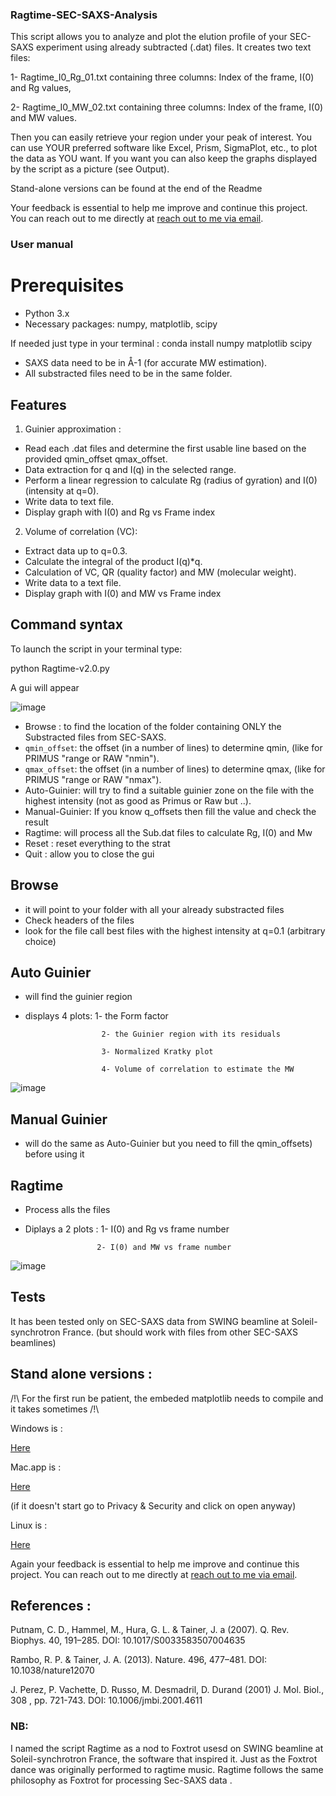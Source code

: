 ### Ragtime-SEC-SAXS-Analysis

This script allows you to analyze and plot the elution profile of your SEC-SAXS experiment using already subtracted (.dat) files.
It creates two text files:

1- Ragtime_I0_Rg_01.txt containing three columns: Index of the frame, I(0) and Rg values,

2- Ragtime_I0_MW_02.txt containing three columns: Index of the frame, I(0) and MW values.

Then you can easily retrieve your region under your peak of interest.
You can use YOUR preferred software like Excel, Prism, SigmaPlot, etc., to plot the data as YOU want. 
If you want you can also keep the graphs displayed by the script as a picture (see Output).

Stand-alone versions can be found at the end of the Readme

Your feedback is essential to help me improve and continue this project. 
You can reach out to me directly at [reach out to me via email](jean-marie.bourhis@univ-grenoble-alpes.fr).

### User manual
# Prerequisites
   - Python 3.x
   - Necessary packages: numpy, matplotlib, scipy
     
If needed just type in your terminal :
conda install numpy matplotlib scipy 
        
   - SAXS data need to be in Å-1 (for accurate MW estimation).
   - All substracted files need to be in the same folder. 


## Features
 1. Guinier approximation :
 - Read each .dat files and determine the first usable line based on the provided qmin_offset qmax_offset.
 - Data extraction for q and I(q) in the selected range.
 - Perform a linear regression to calculate Rg (radius of gyration) and I(0) (intensity at q=0).
 - Write data to text file.
 - Display graph with I(0) and Rg vs Frame index

 2. Volume of correlation (VC):
 - Extract data up to q=0.3.
 - Calculate the integral of the product I(q)*q.
 - Calculation of VC, QR (quality factor) and MW (molecular weight).
 - Write data to a text file.
 - Display graph with I(0) and MW vs Frame index


## Command syntax
To launch the script in your terminal type:

 python Ragtime-v2.0.py

A gui will appear 

![image](https://github.com/user-attachments/assets/e15e642a-2e23-41b8-8d5d-e5abfbde30b6)


   - Browse :  to find the location of the folder containing ONLY the Substracted files from SEC-SAXS.
   - `qmin_offset`: the offset (in a number of lines) to determine qmin, (like for PRIMUS "range or RAW "nmin").
   - `qmax_offset`: the offset (in a number of lines) to determine qmax, (like for PRIMUS "range or RAW "nmax").
   - Auto-Guinier: will try to find a suitable guinier zone on the file with the highest intensity (not as good as Primus or Raw but ..).
   - Manual-Guinier: If you know q_offsets then fill the value and check the result
   - Ragtime: will process all the Sub.dat files to calculate Rg, I(0) and Mw
   - Reset : reset everything to the strat
   - Quit : allow you to close the gui
     
## Browse

   - it will point to your folder with all your already substracted files
   - Check headers of the files
   - look for the file call best files with the highest intensity at q=0.1 (arbitrary choice)
     
## Auto Guinier 

   - will  find the guinier region
   - displays 4 plots:    1- the Form factor
     
                          2- the Guinier region with its residuals
     
                          3- Normalized Kratky plot
     
                          4- Volume of correlation to estimate the MW

![image](https://github.com/user-attachments/assets/852d89e8-67fe-47fd-b32e-0e990912a0e7)

     
## Manual Guinier 
   - will do the same as Auto-Guinier but you need to fill the qmin_offsets) before using it

## Ragtime

- Process alls the files
- Diplays a 2 plots : 1- I(0) and Rg vs frame number
  
                      2- I(0) and MW vs frame number

![image](https://github.com/user-attachments/assets/7381ac6b-af85-4253-9f3e-8ada251f717f)

 
## Tests
It has been tested only on SEC-SAXS data from SWING beamline at Soleil-synchrotron France.
(but should work with files from other SEC-SAXS beamlines)

## Stand alone versions :
/!\ For the first run be patient, the embeded matplotlib needs to compile and it takes sometimes /!\

Windows is  :

[Here](https://cloud.univ-grenoble-alpes.fr/s/Rcw7yppnje9aByY)

Mac.app is :   

[Here](https://cloud.univ-grenoble-alpes.fr/s/XrtLd6Cd32Jmeyx)

(if it doesn't start go to Privacy & Security and click on open anyway)

Linux is :

[Here](https://cloud.univ-grenoble-alpes.fr/s/JBXbj5Tca3fefj3)

Again your feedback is essential to help me improve and continue this project. 
You can reach out to me directly at [reach out to me via email](jean-marie.bourhis@univ-grenoble-alpes.fr).

## References :

Putnam, C. D., Hammel, M., Hura, G. L. & Tainer, J. a (2007). Q. Rev. Biophys. 40, 191–285. DOI: 10.1017/S0033583507004635

Rambo, R. P. & Tainer, J. A. (2013). Nature. 496, 477–481. DOI: 10.1038/nature12070

J. Perez, P. Vachette, D. Russo, M. Desmadril, D. Durand (2001) J. Mol. Biol., 308 , pp. 721-743. DOI: 10.1006/jmbi.2001.4611

### NB: 
   I named the script Ragtime as a nod to Foxtrot usesd on SWING beamline at Soleil-synchrotron France, the software that inspired it. Just as the Foxtrot dance was originally performed to ragtime music. Ragtime follows the same philosophy as Foxtrot for processing Sec-SAXS data .
